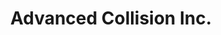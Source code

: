 ---
title: "Advanced Collision Inc."
url: /cleveland/advanced-collision-inc/
shop: Autowerkstatt
---
